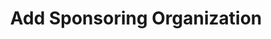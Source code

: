 ---
layout: default
title: Add Sponsoring Organization
forward: sponsoring-organizations#add-sponsoring-organization
---